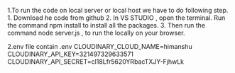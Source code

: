 1.To run the code on local server or local host we have to do following step.
    1. Download he code from github
    2. In VS STUDIO , open the terminal. Run the command npm install to install all the packages.
    3. Then run the command node server.js , to run the locally on your browser.



2.env file contain
  .env
  CLOUDINARY_CLOUD_NAME=himanshu
  CLOUDINARY_API_KEY=321497329633571
  CLOUDINARY_API_SECRET=cl18Lfr5620YRbacTXJY-FjhwLk

